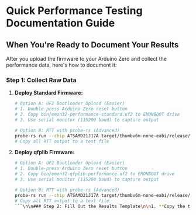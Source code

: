 # Quick Performance Testing Documentation Guide

## When You're Ready to Document Your Results

After you upload the firmware to your Arduino Zero and collect the performance data, here's how to document it:

### Step 1: Collect Raw Data

1. **Deploy Standard Firmware:**
   ```bash
   # Option A: UF2 Bootloader Upload (Easier)
   # 1. Double-press Arduino Zero reset button
   # 2. Copy bin/emon32-performance-standard.uf2 to EMONBOOT drive
   # 3. Use serial monitor (115200 baud) to capture output
   
   # Option B: RTT with probe-rs (Advanced)
   probe-rs run --chip ATSAMD21J17A target/thumbv6m-none-eabi/release/emon32-performance
   # Copy all RTT output to a text file
   ```

2. **Deploy qfplib Firmware:**
   ```bash
   # Option A: UF2 Bootloader Upload (Easier)
   # 1. Double-press Arduino Zero reset button  
   # 2. Copy bin/emon32-qfplib-performance.uf2 to EMONBOOT drive
   # 3. Use serial monitor (115200 baud) to capture output
   
   # Option B: RTT with probe-rs (Advanced)
   probe-rs run --chip ATSAMD21J17A target/thumbv6m-none-eabi/release/emon32-qfplib-performance
   # Copy all RTT output to a text file
   ```\n\n### Step 2: Fill Out the Results Template\n\n1. **Copy the template:**\n   ```bash\n   cp PERFORMANCE_RESULTS_TEMPLATE.md PERFORMANCE_RESULTS_[DATE].md\n   ```\n\n2. **Replace placeholders** with your actual measurements:\n   - `[CYCLES]` → actual cycle counts from RTT output\n   - `[MICROSECONDS]` → actual timing measurements  \n   - `[BASELINE]` → standard math results\n   - `[OPTIMIZED]` → qfplib results\n   - `[X.Xx]` → improvement ratios (optimized/baseline)\n   - `[TIME_DIFF]` → time savings in microseconds\n\n### Step 3: Calculate Performance Improvements\n\n**Example calculation:**\n```\nStandard Math Square Root: 12000 cycles\nqfplib Square Root: 4000 cycles\nImprovement = 12000 / 4000 = 3.0x faster\nTime Saved = (12000 - 4000) / 48MHz = 167 μs per 1000 operations\n```\n\n### Step 4: Add Analysis\n\nFill in the analysis sections with:\n- **Performance Impact:** What the improvements mean for energy monitoring\n- **Real-world Benefits:** How this affects sampling rates, power consumption\n- **Recommendations:** Whether to use qfplib in production\n\n### Step 5: Update Project Documentation\n\nOnce you have results:\n\n1. **Update QFPLIB_INTEGRATION_COMPLETE.md:**\n   - Change status from \"Awaiting Hardware Validation\" to \"Complete\"\n   - Add actual performance numbers\n\n2. **Update README.md:**\n   - Add link to your results file\n   - Include performance summary\n\n3. **Update PROJECT_STATUS.md:**\n   - Mark qfplib performance testing as complete\n\n### Example RTT Output Format\n\nYour RTT output will look like this:\n```\nqfplib Performance Test Starting...\nARM Cortex-M0+ SysTick-based timing measurement\nSysTick frequency: 48000000 Hz\nRunning performance tests with 1000 operations per test\n\nTesting standard floating-point (micromath fallback):\n\n=== Standard Math (micromath) Performance Test ===\nResults for 5000 operations:\n  Square root: 12000 cycles (250 μs)\n  Division:    8000 cycles (167 μs)\n  Multiply:    4000 cycles (83 μs)\n  Combined:    16000 cycles (333 μs)\n  Total:       40000 cycles (833 μs)\n\nTesting qfplib optimized floating-point:\n\n=== qfplib Fast Math Performance Test ===\nResults for 5000 operations:\n  Square root: 4000 cycles (83 μs)\n  Division:    2000 cycles (42 μs)  \n  Multiply:    2000 cycles (42 μs)\n  Combined:    6000 cycles (125 μs)\n  Total:       14000 cycles (292 μs)\n\nPerformance testing complete!\nqfplib has been successfully integrated and tested!\n```\n\n### File Organization\n\nKeep your performance documentation organized:\n```\nrust-poc/\n├── PERFORMANCE_RESULTS_TEMPLATE.md     # Template file\n├── PERFORMANCE_RESULTS_2025-09-03.md   # Your actual results\n├── PERFORMANCE_TESTING_GUIDE.md        # Hardware testing guide\n├── QFPLIB_INTEGRATION_COMPLETE.md      # Technical integration details\n└── performance_data/                    # Raw RTT output files\n    ├── standard_math_output.txt\n    └── qfplib_output.txt\n```\n\n## Quick Checklist\n\n- [ ] Arduino Zero connected and in bootloader mode\n- [ ] Standard firmware deployed and tested\n- [ ] qfplib firmware deployed and tested  \n- [ ] RTT output captured for both versions\n- [ ] Performance results template filled out\n- [ ] Improvement ratios calculated\n- [ ] Analysis sections completed\n- [ ] Project documentation updated\n- [ ] Results committed to git\n\nThis documentation approach will give you a complete record of the qfplib performance benefits and help justify its use in the production firmware.